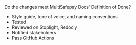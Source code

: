 Do the changes meet MultiSafepay Docs' Definition of Done?
- Style guide, tone of voice, and naming conventions
- Tested
- Reviewed on Stoplight, Redocly
- Notified stakeholders
- Pass GitHub Actions

